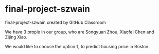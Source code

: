 # final-project-szwain
final-project-szwain created by GitHub Classroom

We have 3 prople in our group, who are Songyuan Zhou, Xiaofei Chen and Zijing Xiao.

We would like to choose the option 1, to predict housing price in Boston.
